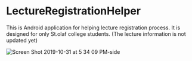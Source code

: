 # LectureRegistrationHelper
This is Android application for helping lecture registration process. 
It is designed for only St.olaf college students.
(The lecture information is not updated yet)

![Screen Shot 2019-10-31 at 5 34 09 PM-side](https://user-images.githubusercontent.com/40285946/67996475-c3170000-fc92-11e9-80f3-b64a48a2e6db.png)
